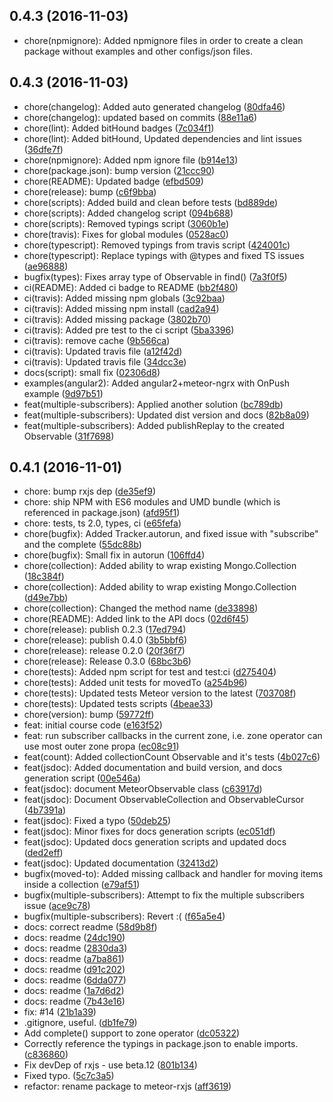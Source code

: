 <a name="0.4.4"></a>
## 0.4.3 (2016-11-03)

* chore(npmignore): Added npmignore files in order to create a clean package without examples and other configs/json files.

<a name="0.4.3"></a>
## 0.4.3 (2016-11-03)

* chore(changelog): Added auto generated changelog ([80dfa46](https://github.com/Urigo/mongo-rxjs-observable/commit/80dfa46))
* chore(changelog): updated based on commits ([88e11a6](https://github.com/Urigo/mongo-rxjs-observable/commit/88e11a6))
* chore(lint): Added bitHound badges ([7c034f1](https://github.com/Urigo/mongo-rxjs-observable/commit/7c034f1))
* chore(lint): Added bitHound, Updated dependencies and lint issues ([36dfe7f](https://github.com/Urigo/mongo-rxjs-observable/commit/36dfe7f))
* chore(npmignore): Added npm ignore file ([b914e13](https://github.com/Urigo/mongo-rxjs-observable/commit/b914e13))
* chore(package.json): bump version ([21ccc90](https://github.com/Urigo/mongo-rxjs-observable/commit/21ccc90))
* chore(README): Updated badge ([efbd509](https://github.com/Urigo/mongo-rxjs-observable/commit/efbd509))
* chore(release): bump ([c6f9bba](https://github.com/Urigo/mongo-rxjs-observable/commit/c6f9bba))
* chore(scripts): Added build and clean before tests ([bd889de](https://github.com/Urigo/mongo-rxjs-observable/commit/bd889de))
* chore(scripts): Added changelog script ([094b688](https://github.com/Urigo/mongo-rxjs-observable/commit/094b688))
* chore(scripts): Removed typings script ([3060b1e](https://github.com/Urigo/mongo-rxjs-observable/commit/3060b1e))
* chore(travis): Fixes for global modules ([0528ac0](https://github.com/Urigo/mongo-rxjs-observable/commit/0528ac0))
* chore(typescript): Removed typings from travis script ([424001c](https://github.com/Urigo/mongo-rxjs-observable/commit/424001c))
* chore(typescript): Replace typings with @types and fixed TS issues ([ae96888](https://github.com/Urigo/mongo-rxjs-observable/commit/ae96888))
* bugfix(types): Fixes array type of Observable in find() ([7a3f0f5](https://github.com/Urigo/mongo-rxjs-observable/commit/7a3f0f5))
* ci(README): Added ci badge to README ([bb2f480](https://github.com/Urigo/mongo-rxjs-observable/commit/bb2f480))
* ci(travis): Added missing npm globals ([3c92baa](https://github.com/Urigo/mongo-rxjs-observable/commit/3c92baa))
* ci(travis): Added missing npm install ([cad2a94](https://github.com/Urigo/mongo-rxjs-observable/commit/cad2a94))
* ci(travis): Added missing package ([3802b70](https://github.com/Urigo/mongo-rxjs-observable/commit/3802b70))
* ci(travis): Added pre test to the ci script ([5ba3396](https://github.com/Urigo/mongo-rxjs-observable/commit/5ba3396))
* ci(travis): remove cache ([9b566ca](https://github.com/Urigo/mongo-rxjs-observable/commit/9b566ca))
* ci(travis): Updated travis file ([a12f42d](https://github.com/Urigo/mongo-rxjs-observable/commit/a12f42d))
* ci(travis): Updated travis file ([34dcc3e](https://github.com/Urigo/mongo-rxjs-observable/commit/34dcc3e))
* docs(script): small fix ([02306d8](https://github.com/Urigo/mongo-rxjs-observable/commit/02306d8))
* examples(angular2): Added angular2+meteor-ngrx with OnPush example ([9d97b51](https://github.com/Urigo/mongo-rxjs-observable/commit/9d97b51))
* feat(multiple-subscribers):  Applied another solution ([bc789db](https://github.com/Urigo/mongo-rxjs-observable/commit/bc789db))
* feat(multiple-subscribers):  Updated dist version and docs ([82b8a09](https://github.com/Urigo/mongo-rxjs-observable/commit/82b8a09))
* feat(multiple-subscribers): Added publishReplay to the created Observable ([31f7698](https://github.com/Urigo/mongo-rxjs-observable/commit/31f7698))



<a name="0.4.1"></a>
## 0.4.1 (2016-11-01)

* chore: bump rxjs dep ([de35ef9](https://github.com/Urigo/mongo-rxjs-observable/commit/de35ef9))
* chore: ship NPM with ES6 modules and UMD bundle (which is referenced in package.json) ([afd95f1](https://github.com/Urigo/mongo-rxjs-observable/commit/afd95f1))
* chore: tests, ts 2.0, types, ci ([e65fefa](https://github.com/Urigo/mongo-rxjs-observable/commit/e65fefa))
* chore(bugfix): Added Tracker.autorun, and fixed issue with "subscribe" and the complete ([55dc88b](https://github.com/Urigo/mongo-rxjs-observable/commit/55dc88b))
* chore(bugfix): Small fix in autorun ([106ffd4](https://github.com/Urigo/mongo-rxjs-observable/commit/106ffd4))
* chore(collection): Added ability to wrap existing Mongo.Collection ([18c384f](https://github.com/Urigo/mongo-rxjs-observable/commit/18c384f))
* chore(collection): Added ability to wrap existing Mongo.Collection ([d49e7bb](https://github.com/Urigo/mongo-rxjs-observable/commit/d49e7bb))
* chore(collection): Changed the method name ([de33898](https://github.com/Urigo/mongo-rxjs-observable/commit/de33898))
* chore(README): Added link to the API docs ([02d6f45](https://github.com/Urigo/mongo-rxjs-observable/commit/02d6f45))
* chore(release): publish 0.2.3 ([17ed794](https://github.com/Urigo/mongo-rxjs-observable/commit/17ed794))
* chore(release): publish 0.4.0 ([3b5bbf6](https://github.com/Urigo/mongo-rxjs-observable/commit/3b5bbf6))
* chore(release): release 0.2.0 ([20f36f7](https://github.com/Urigo/mongo-rxjs-observable/commit/20f36f7))
* chore(release): Release 0.3.0 ([68bc3b6](https://github.com/Urigo/mongo-rxjs-observable/commit/68bc3b6))
* chore(tests): Added npm script for test and test:ci ([d275404](https://github.com/Urigo/mongo-rxjs-observable/commit/d275404))
* chore(tests): Added unit tests for movedTo ([a254b96](https://github.com/Urigo/mongo-rxjs-observable/commit/a254b96))
* chore(tests): Updated tests Meteor version to the latest ([703708f](https://github.com/Urigo/mongo-rxjs-observable/commit/703708f))
* chore(tests): Updated tests scripts ([4beae33](https://github.com/Urigo/mongo-rxjs-observable/commit/4beae33))
* chore(version): bump ([59772ff](https://github.com/Urigo/mongo-rxjs-observable/commit/59772ff))
* feat: initial course code ([e163f52](https://github.com/Urigo/mongo-rxjs-observable/commit/e163f52))
* feat: run subscriber callbacks in the current zone, i.e. zone operator can use most outer zone propa ([ec08c91](https://github.com/Urigo/mongo-rxjs-observable/commit/ec08c91))
* feat(count): Added collectionCount Observable and it's tests ([4b027c6](https://github.com/Urigo/mongo-rxjs-observable/commit/4b027c6))
* feat(jsdoc): Added documentation and build version, and docs generation script ([00e546a](https://github.com/Urigo/mongo-rxjs-observable/commit/00e546a))
* feat(jsdoc): document MeteorObservable class ([c63917d](https://github.com/Urigo/mongo-rxjs-observable/commit/c63917d))
* feat(jsdoc): Document ObservableCollection and ObservableCursor ([4b7391a](https://github.com/Urigo/mongo-rxjs-observable/commit/4b7391a))
* feat(jsdoc): Fixed a typo ([50deb25](https://github.com/Urigo/mongo-rxjs-observable/commit/50deb25))
* feat(jsdoc): Minor fixes for docs generation scripts ([ec051df](https://github.com/Urigo/mongo-rxjs-observable/commit/ec051df))
* feat(jsdoc): Updated docs generation scripts and updated docs ([ded2eff](https://github.com/Urigo/mongo-rxjs-observable/commit/ded2eff))
* feat(jsdoc): Updated documentation ([32413d2](https://github.com/Urigo/mongo-rxjs-observable/commit/32413d2))
* bugfix(moved-to): Added missing callback and handler for moving items inside a collection ([e79af51](https://github.com/Urigo/mongo-rxjs-observable/commit/e79af51))
* bugfix(multiple-subscribers): Attempt to fix the multiple subscribers issue ([ace9c78](https://github.com/Urigo/mongo-rxjs-observable/commit/ace9c78))
* bugfix(multiple-subscribers): Revert :( ([f65a5e4](https://github.com/Urigo/mongo-rxjs-observable/commit/f65a5e4))
* docs: correct readme ([58d9b8f](https://github.com/Urigo/mongo-rxjs-observable/commit/58d9b8f))
* docs: readme ([24dc190](https://github.com/Urigo/mongo-rxjs-observable/commit/24dc190))
* docs: readme ([2830da3](https://github.com/Urigo/mongo-rxjs-observable/commit/2830da3))
* docs: readme ([a7ba861](https://github.com/Urigo/mongo-rxjs-observable/commit/a7ba861))
* docs: readme ([d91c202](https://github.com/Urigo/mongo-rxjs-observable/commit/d91c202))
* docs: readme ([6dda077](https://github.com/Urigo/mongo-rxjs-observable/commit/6dda077))
* docs: readme ([1a7d6d2](https://github.com/Urigo/mongo-rxjs-observable/commit/1a7d6d2))
* docs: readme ([7b43e16](https://github.com/Urigo/mongo-rxjs-observable/commit/7b43e16))
* fix: #14 ([21b1a39](https://github.com/Urigo/mongo-rxjs-observable/commit/21b1a39))
* .gitignore, useful. ([db1fe79](https://github.com/Urigo/mongo-rxjs-observable/commit/db1fe79))
* Add complete() support to zone operator ([dc05322](https://github.com/Urigo/mongo-rxjs-observable/commit/dc05322))
* Correctly reference the typings in package.json to enable imports. ([c836860](https://github.com/Urigo/mongo-rxjs-observable/commit/c836860))
* Fix devDep of rxjs - use beta.12 ([801b134](https://github.com/Urigo/mongo-rxjs-observable/commit/801b134))
* Fixed typo. ([5c7c3a5](https://github.com/Urigo/mongo-rxjs-observable/commit/5c7c3a5))
* refactor: rename package to meteor-rxjs ([aff3619](https://github.com/Urigo/mongo-rxjs-observable/commit/aff3619))



